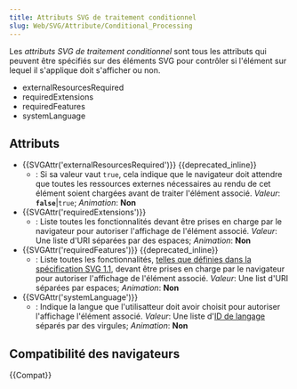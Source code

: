 ```yaml
---
title: Attributs SVG de traitement conditionnel
slug: Web/SVG/Attribute/Conditional_Processing
---
```


Les _attributs SVG de traitement conditionnel_ sont tous les attributs qui peuvent être spécifiés sur des éléments SVG pour contrôler si l'élément sur lequel il s'applique doit s'afficher ou non.

- externalResourcesRequired
- requiredExtensions
- requiredFeatures
- systemLanguage

## Attributs

- {{SVGAttr('externalResourcesRequired')}} {{deprecated_inline}}
  - : Si sa valeur vaut `true`, cela indique que le navigateur doit attendre que toutes les ressources externes nécessaires au rendu de cet élément soient chargées avant de traiter l'élément associé.
    _Valeur_: **`false`**|`true`; _Animation_: **Non**
- {{SVGAttr('requiredExtensions')}}
  - : Liste toutes les fonctionnalités devant être prises en charge par le navigateur pour autoriser l'affichage de l'élément associé.
    _Valeur_: Une liste d'URI séparées par des espaces; _Animation_: **Non**
- {{SVGAttr('requiredFeatures')}} {{deprecated_inline}}
  - : Liste toutes les fonctionnalités, [telles que définies dans la spécification SVG 1.1](https://www.w3.org/TR/SVG11/feature.html), devant être prises en charge par le navigateur pour autoriser l'affichage de l'élément associé.
    _Valeur_: Une list d'URI séparées par espaces; _Animation_: **Non**
- {{SVGAttr('systemLanguage')}}
  - : Indique la langue que l'utilisatteur doit avoir choisit pour autoriser l'affichage l'élément associé.
    _Valeur_: Une liste d'[ID de langage](http://www.ietf.org/rfc/bcp/bcp47.txt) séparés par des virgules; _Animation_: **Non**

## Compatibilité des navigateurs

{{Compat}}
